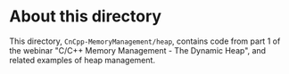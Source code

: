 # About this directory

This directory, `CnCpp-MemoryManagement/heap`, contains code from part 1 of the webinar "C/C++ Memory Management - The Dynamic Heap", and related examples of heap management.

